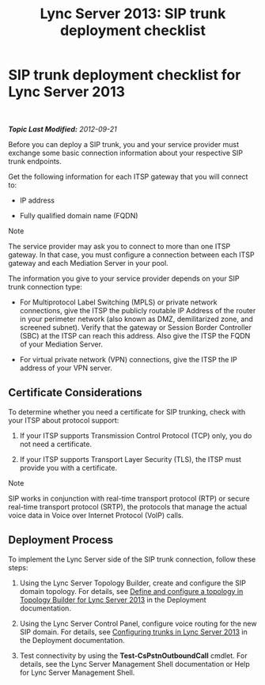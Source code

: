 ﻿---
title: 'Lync Server 2013: SIP trunk deployment checklist'
TOCTitle: SIP trunk deployment checklist
ms:assetid: 94f4f03e-19d5-4198-92be-e4076dbb959a
ms:mtpsurl: https://technet.microsoft.com/en-us/library/Gg398755(v=OCS.15)
ms:contentKeyID: 48184891
ms.date: 07/23/2014
mtps_version: v=OCS.15
---

<div data-xmlns="http://www.w3.org/1999/xhtml">

<div class="topic" data-xmlns="http://www.w3.org/1999/xhtml" data-msxsl="urn:schemas-microsoft-com:xslt" data-cs="http://msdn.microsoft.com/en-us/">

<div data-asp="http://msdn2.microsoft.com/asp">

# SIP trunk deployment checklist for Lync Server 2013

</div>

<div id="mainSection">

<div id="mainBody">

<span> </span>

_**Topic Last Modified:** 2012-09-21_

Before you can deploy a SIP trunk, you and your service provider must exchange some basic connection information about your respective SIP trunk endpoints.

Get the following information for each ITSP gateway that you will connect to:

  - IP address

  - Fully qualified domain name (FQDN)

<div class="alert">


> [!NOTE]
> The service provider may ask you to connect to more than one ITSP gateway. In that case, you must configure a connection between each ITSP gateway and each Mediation Server in your pool.



</div>

The information you give to your service provider depends on your SIP trunk connection type:

  - For Multiprotocol Label Switching (MPLS) or private network connections, give the ITSP the publicly routable IP Address of the router in your perimeter network (also known as DMZ, demilitarized zone, and screened subnet). Verify that the gateway or Session Border Controller (SBC) at the ITSP can reach this address. Also give the ITSP the FQDN of your Mediation Server.

  - For virtual private network (VPN) connections, give the ITSP the IP address of your VPN server.

<div>

## Certificate Considerations

To determine whether you need a certificate for SIP trunking, check with your ITSP about protocol support:

1.  If your ITSP supports Transmission Control Protocol (TCP) only, you do not need a certificate.

2.  If your ITSP supports Transport Layer Security (TLS), the ITSP must provide you with a certificate.

<div class="alert">


> [!NOTE]
> SIP works in conjunction with real-time transport protocol (RTP) or secure real-time transport protocol (SRTP), the protocols that manage the actual voice data in Voice over Internet Protocol (VoIP) calls.



</div>

</div>

<div>

## Deployment Process

To implement the Lync Server side of the SIP trunk connection, follow these steps:

1.  Using the Lync Server Topology Builder, create and configure the SIP domain topology. For details, see [Define and configure a topology in Topology Builder for Lync Server 2013](lync-server-2013-define-and-configure-a-topology-in-topology-builder.md) in the Deployment documentation.

2.  Using the Lync Server Control Panel, configure voice routing for the new SIP domain. For details, see [Configuring trunks in Lync Server 2013](lync-server-2013-configuring-trunks.md) in the Deployment documentation.

3.  Test connectivity by using the **Test-CsPstnOutboundCall** cmdlet. For details, see the Lync Server Management Shell documentation or Help for Lync Server Management Shell.

</div>

</div>

<span> </span>

</div>

</div>

</div>

